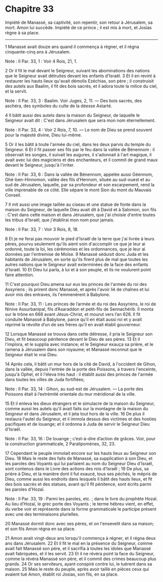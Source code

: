 # Chapitre 33

Impiété de Manassé, sa captivité, son repentir, son retour à Jérusalem, sa mort.
Amon lui succède.
Impiété de ce prince ; il est mis à mort, et Josias règne à sa place.

***

1 Manassé avait douze ans quand il commença à régner, et il régna cinquante-cinq ans à Jérusalem.

<span class="bible-note">Note : </span> II Par. 33, 1 : Voir 4 Rois, 21, 1.

2 Or il fit le mal devant le Seigneur, suivant les abominations des nations que le Seigneur avait détruites devant les enfants d'Israël. 3 Et il en revint à restaurer les hauts lieux qu'avait démolis Ezéchias, son père ; il construisit des autels aux Baalim, il fit des bois sacrés, et il adora toute la milice du ciel, et la servit.

<span class="bible-note">Note : </span> II Par. 33, 3 : Baalim. Voir Juges, 2, 11. ― Des bois sacrés, des aschéra, des symboles du culte de la déesse Astarté.

4 Il bâtit aussi des autels dans la maison du Seigneur, de laquelle le Seigneur avait dit : C'est dans Jérusalem que sera mon nom éternellement.

<span class="bible-note">Note : </span> II Par. 33, 4 : Voir 2 Rois, 7, 10. ― Le nom de Dieu se prend souvent pour la majesté divine, Dieu lui-même.

5 Or il les bâtit à toute l'armée du ciel, dans les deux parvis du temple du Seigneur. 6 Et il fit passer ses fils par le feu dans la vallée de Bénennom : il observait les songes, il suivait les augures, il s'adonnait à l'art magique, il avait avec lui des magiciens et des enchanteurs, et il commit de grand maux devant le Seigneur, jusqu'à l'irriter.

<span class="bible-note">Note : </span> II Par. 33, 6 : Dans la vallée de Bénennom, appelée aussi Géennom, Ghé-ben-Hinnomon, vallée des fils d’Hennom, située au sud-ouest et au sud de Jérusalem, laquelle, par sa profondeur et son escarpement, rend la ville imprenable de ce côté. Elle sépare le mont Sion du mont du Mauvais Conseil.

7 Il mit aussi une image taillée au ciseau et une statue de fonte dans la maison du Seigneur, de laquelle Dieu avait dit à David et à Salomon, son fils : C'est dans cette maison et dans Jérusalem, que j'ai choisie d'entre toutes les tribus d'Israël, que j'établirai mon nom pour jamais.

<span class="bible-note">Note : </span> II Par. 33, 7 : Voir 3 Rois, 8, 18.

8 Et je ne ferai pas mouvoir le pied d'Israël de la terre que j'ai livrée à leurs pères, pourvu seulement qu'ils aient soin d'accomplir ce que je leur ai ordonné, toute la loi, les cérémonies et les ordonnances, que je leur ai données par l'entremise de Moïse. 9 Manassé séduisit donc Juda et les habitants de Jérusalem, en sorte qu'ils firent plus de mal que toutes les autres nations que le Seigneur avait exterminées de la face des enfants d'Israël. 10 Et Dieu lui parla, à lui et à son peuple, et ils ne voulurent point faire attention.


11 C'est pourquoi Dieu amena sur eux les princes de l'armée du roi des Assyriens ; ils prirent donc Manassé, et après l'avoir lié de chaînes et lui avoir mis des entraves, ils l'emmenèrent à Babylone.

<span class="bible-note">Note : </span> II Par. 33, 11 : Les princes de l’armée et du roi des Assyriens, le roi de Ninive Assurbanipal, fils d’Asaraddon et petit-fils de Sennachérib. Il monta sur le trône en 668 avant Jésus-Christ, et mourut vers l’an 626. Il fit conduite Manassé à Babylone, parce qu’il en était aussi roi et y avait réprimé la révolte d’un de ses frères qu’il en avait établi gouverneur.

12 Lorsque Manassé se trouva dans cette détresse, il pria le Seigneur son Dieu, et fit beaucoup pénitence devant le Dieu de ses pères. 13 Et il l'implora, et le supplia avec instance; et le Seigneur exauça sa prière, et le ramena à Jérusalem dans son royaume; et Manassé reconnut que le Seigneur était le vrai Dieu.


14 Après cela, il bâtit un mur hors de la cité de David, à l'occident de Gihon, dans la vallée, depuis l'entrée de la porte des Poissons, à travers l'enceinte, jusqu'à Ophel, et il l'éleva très haut : il établit aussi des princes de l'armée dans toutes les villes de Juda fortifiées;

<span class="bible-note">Note : </span> II Par. 33, 14 : Gihon, au sud-est de Jérusalem. ― La porte des Poissons était à l’extrémité orientale du mur méridional de la ville.

15 Et il enleva les dieux étrangers et le simulacre de la maison du Seigneur, comme aussi les autels qu'il avait faits sur la montagne de la maison du Seigneur et dans Jérusalem, et il jeta tout hors de la ville. 16 De plus il restaura l'autel du Seigneur, et il immola dessus des victimes et des hosties pacifiques et de louange; et il ordonna à Juda de servir le Seigneur Dieu d'Israël.

<span class="bible-note">Note : </span> II Par. 33, 16 : De louange ; c’est-à-dire d’action de grâces. Voir, pour la construction grammaticale, 2 Paralipomènes, 32, 23.

17 Cependant le peuple immolait encore sur les hauts lieux au Seigneur son Dieu. 18 Mais le reste des faits de Manassé, sa supplication à son Dieu, et les paroles des Voyants qui lui parlaient au nom du Seigneur Dieu d'Israël, sont contenus dans le Livre des actions des rois d'Israël ; 19 De plus, sa prière à Dieu, et la manière dont il fut exaucé, tous ses péchés, le mépris de Dieu, comme aussi les endroits dans lesquels il bâtit des hauts lieux, et fit des bois sacrés et des statues, avant qu'il fît pénitence, sont écrits parmi les paroles d'Hozaï.

<span class="bible-note">Note : </span> II Par. 33, 19 : Parmi les paroles, etc. ; dans le livre du prophète Hozaï. Au lieu d’Hozaï, le grec porte des Voyants ; le terme hébreu vient, en effet, du verbe voir et représente dans la forme grammaticale le participe présent avec une des terminaisons plurielles.

20 Manassé dormit donc avec ses pères, et on l'ensevelit dans sa maison; et son fils Amon régna en sa place.


21 Amon avait vingt-deux ans lorsqu'il commença à régner, et il régna deux ans dans Jérusalem. 22 Et il fit le mal en la présence du Seigneur, comme avait fait Manassé son père, et il sacrifia à toutes les idoles que Manassé avait fabriquées, et il les servit. 23 Et il ne révéra point la face du Seigneur, comme la révéra Manassé son père, et il commit des crimes beaucoup plus grands. 24 Or ses serviteurs, ayant conspiré contre lui, le tuèrent dans sa maison. 25 Mais le reste du peuple, après avoir taillé en pièces ceux qui avaient tué Amon, établit roi Josias, son fils, en sa place.

